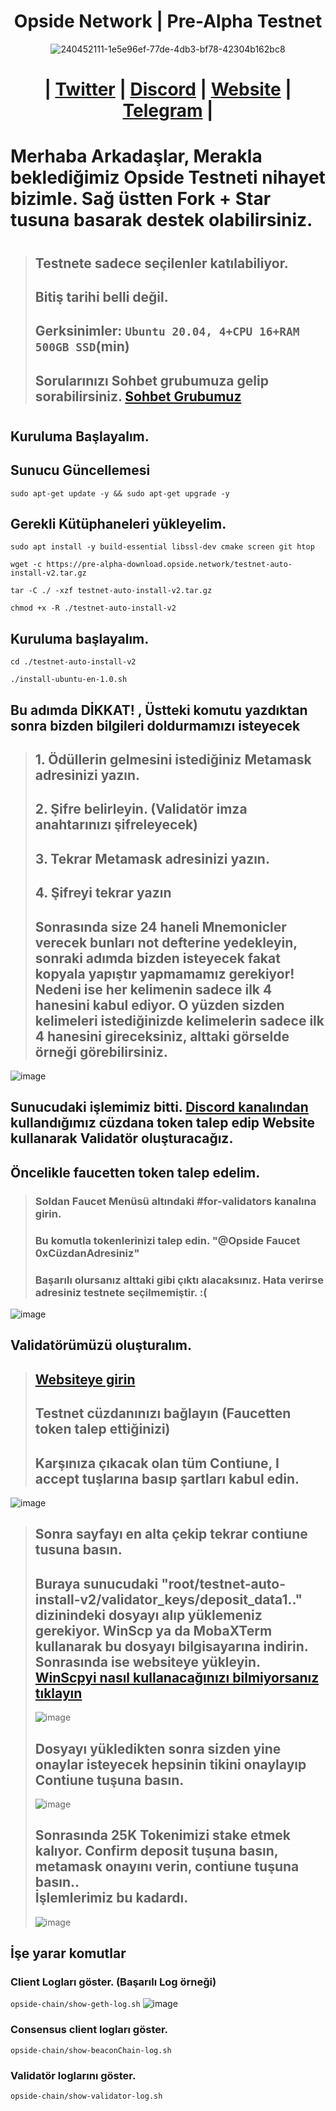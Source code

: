 <h1 align="center"> Opside Network | Pre-Alpha Testnet </h1>

<div align="center">

![240452111-1e5e96ef-77de-4db3-bf78-42304b162bc8](https://github.com/enzifiri/asdasd/assets/76253089/7a6be974-2ee9-4457-ae11-15b49ab73a79)


#  | [Twitter](https://twitter.com/OpsideZK) | [Discord](https://discord.gg/opside) | [Website](https://opside.network/) | [Telegram](https://t.me/OpsideTurkish) |

</div>

# Merhaba Arkadaşlar, Merakla beklediğimiz Opside Testneti nihayet bizimle. Sağ üstten Fork + Star tusuna basarak destek olabilirsiniz. 
#
> ## Testnete sadece seçilenler katılabiliyor.
> ## Bitiş tarihi belli değil.
> ## Gerksinimler: `Ubuntu 20.04, 4+CPU 16+RAM 500GB SSD`(min)
> ## Sorularınızı Sohbet grubumuza gelip sorabilirsiniz. [Sohbet Grubumuz](https://t.me/corenodechat)
#
## Kuruluma Başlayalım.

## Sunucu Güncellemesi
```
sudo apt-get update -y && sudo apt-get upgrade -y
```

## Gerekli Kütüphaneleri yükleyelim.
```
sudo apt install -y build-essential libssl-dev cmake screen git htop
```
```
wget -c https://pre-alpha-download.opside.network/testnet-auto-install-v2.tar.gz 
```
```
tar -C ./ -xzf testnet-auto-install-v2.tar.gz
```
```
chmod +x -R ./testnet-auto-install-v2
```
## Kuruluma başlayalım.
```
cd ./testnet-auto-install-v2
```
```
./install-ubuntu-en-1.0.sh
```
## Bu adımda DİKKAT! , Üstteki komutu yazdıktan sonra bizden bilgileri doldurmamızı isteyecek
> ## 1. Ödüllerin gelmesini istediğiniz Metamask adresinizi yazın.
> ## 2. Şifre belirleyin. (Validatör imza anahtarınızı şifreleyecek)
> ## 3. Tekrar Metamask adresinizi yazın.
> ## 4. Şifreyi tekrar yazın
> ## Sonrasında size 24 haneli Mnemonicler verecek bunları not defterine yedekleyin, sonraki adımda bizden isteyecek fakat kopyala yapıştır yapmamamız gerekiyor! Nedeni ise her kelimenin sadece ilk 4 hanesini kabul ediyor. O yüzden sizden kelimeleri istediğinizde kelimelerin sadece ilk 4 hanesini gireceksiniz, alttaki görselde örneği görebilirsiniz. 
![image](https://github.com/enzifiri/asdasd/assets/76253089/0c2a3c51-18b9-4536-84ad-006f9bcfad12)

## Sunucudaki işlemimiz bitti. [Discord kanalından](https://discord.gg/opside) kullandığımız cüzdana token talep edip Website kullanarak Validatör oluşturacağız. 

## Öncelikle faucetten token talep edelim.

> ### Soldan Faucet Menüsü altındaki #for-validators kanalına girin.
> ### Bu komutla tokenlerinizi talep edin. "@Opside Faucet 0xCüzdanAdresiniz"
> ### Başarılı olursanız alttaki gibi çıktı alacaksınız. Hata verirse adresiniz testnete seçilmemiştir. :(
![image](https://github.com/enzifiri/asdasd/assets/76253089/85e01c3c-1b85-4331-be75-67ea4dc1eedc)

## Validatörümüzü oluşturalım.

>## [Websiteye girin](https://opside.network/validator/deposit)
>## Testnet cüzdanınızı bağlayın (Faucetten token talep ettiğinizi)
>## Karşınıza çıkacak olan tüm Contiune, I accept tuşlarına basıp şartları kabul edin.
![image](https://github.com/enzifiri/asdasd/assets/76253089/1811bc04-50b4-4f23-8bce-1c2b78226d3a)

>## Sonra sayfayı en alta çekip tekrar contiune tusuna basın. 
>## Buraya sunucudaki  "root/testnet-auto-install-v2/validator_keys/deposit_data1.." dizinindeki dosyayı alıp yüklemeniz gerekiyor. WinScp ya da MobaXTerm kullanarak bu dosyayı bilgisayarına indirin. Sonrasında ise websiteye yükleyin. <br> [WinScpyi nasıl kullanacağınızı bilmiyorsanız tıklayın](https://github.com/Core-Node-Team/cosmos-node-backup)
>![image](https://github.com/enzifiri/asdasd/assets/76253089/ac9bb626-9fea-4ee3-bd59-8db34d81ffed)
>## Dosyayı yükledikten sonra sizden yine onaylar isteyecek hepsinin tikini onaylayıp Contiune tuşuna basın.
>![image](https://github.com/enzifiri/asdasd/assets/76253089/0dd22d89-91b3-4b79-8ef3-8fd9410e6eff)
>## Sonrasında 25K Tokenimizi stake etmek kalıyor. Confirm deposit tuşuna basın, metamask onayını verin, contiune tuşuna basın.. <br> İşlemlerimiz bu kadardı.
>![image](https://github.com/enzifiri/asdasd/assets/76253089/6ac4d5bc-fcc7-4dab-b7c1-d506cf67c868)

## İşe yarar komutlar
### Client Logları göster. (Başarılı Log örneği)
`` opside-chain/show-geth-log.sh ``
![image](https://github.com/enzifiri/asdasd/assets/76253089/96ba203f-b2f0-4496-98e0-28f336dfd76b)

### Consensus client logları göster.
`` opside-chain/show-beaconChain-log.sh ``

### Validatör loglarını göster.
`` opside-chain/show-validator-log.sh ``
